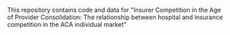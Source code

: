 This repository contains code and data for "Insurer Competition in the Age of Provider Consolidation: The relationship between hospital and insurance competition in the ACA individual market"
